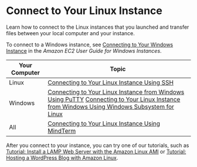 # Connect to Your Linux Instance<a name="AccessingInstances"></a>

Learn how to connect to the Linux instances that you launched and transfer files between your local computer and your instance\.

To connect to a Windows instance, see [Connecting to Your Windows Instance](https://docs.aws.amazon.com/AWSEC2/latest/WindowsGuide/connecting_to_windows_instance.html) in the *Amazon EC2 User Guide for Windows Instances*\.


| Your Computer | Topic | 
| --- | --- | 
|  Linux  |  [Connecting to Your Linux Instance Using SSH](AccessingInstancesLinux.md)  | 
|  Windows  |  [Connecting to Your Linux Instance from Windows Using PuTTY](putty.md) [Connecting to Your Linux Instance from Windows Using Windows Subsystem for Linux](WSL.md)  | 
|  All  |  [Connecting to Your Linux Instance Using MindTerm](mindterm.md)  | 

After you connect to your instance, you can try one of our tutorials, such as [Tutorial: Install a LAMP Web Server with the Amazon Linux AMI](install-LAMP.md) or [Tutorial: Hosting a WordPress Blog with Amazon Linux](hosting-wordpress.md)\.